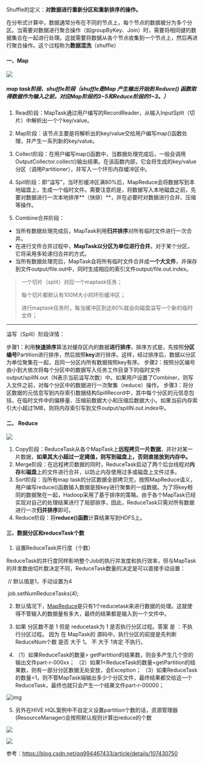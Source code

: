 Shuffle的定义：**对数据进行重新分区和重新排序的操作。**

在分布式计算中，数据通常分布在不同的节点上，每个节点的数据被分为多个分区。当需要对数据进行聚合操作（如groupByKey、Join）时，需要将相同键的数据集合在一起进行处理。这就需要将数据从各个节点收集到一个节点上，然后再进行聚合操作。这个过程称为**数据混洗**（shuffle）

#### 一、Map

<img src="https://springboot-vue-blog.oss-cn-hangzhou.aliyuncs.com/img-for-typora/image-20221212111628341.png"  />

##### map task阶段、shuffle阶段（shuffle是Map 产生输出开始到 Reduce() 函数取得数据作为输入之前，对应Map阶段的3~5和Reduce阶段的1~3。）

1. Read阶段：MapTask通过用户编写的RecordReader，从输入InputSplit（切片）中解析出一个个key/value。

2. Map阶段：该节点主要是将解析出的key/value交给用户编写map()函数处理，并产生一系列新的key/value。

3. Collect阶段：在用户编写map()函数中，当数据处理完成后，一般会调用OutputCollector.collect()输出结果。在该函数内部，它会将生成的key/value分区（调用Partitioner），并写入一个环形内存缓冲区中。

4. Spill阶段：即“溢写”，当环形缓冲区满80%后，MapReduce会将数据写到本地磁盘上，生成一个临时文件。需要注意的是，将数据写入本地磁盘之前，先要对数据进行一次本地排序**（快排）**，并在必要时对数据进行合并、压缩等操作。

5. Combine合并阶段：

* 当所有数据处理完成后，MapTask利用**归并排序**对所有临时文件进行一次合并。
 * 在进行文件合并过程中，**MapTask以分区为单位进行合并**。对于某个分区，它将采用多轮递归合并的方式。
 * 当所有数据处理完后，MapTask会将所有临时文件合并成**一个大文件**，并保存到文件output/file.out中，同时生成相应的索引文件output/file.out.index。

> 一个切片（split）对应一个maptask任务；
>
> 每个切片都默认有100M大小的环形缓冲区；
>
> 进行maptask任务时，每当缓冲区到达80%就会向磁盘溢写一个新的临时文件；

---

溢写（Spill）阶段详情：

步骤1：利用**快速排序**算法对缓存区内的数据**进行排序**，排序方式是，先按照**分区编号**Partition进行排序，然后按照**key**进行排序。这样，经过排序后，数据以分区为单位聚集在一起，且同一分区内所有数据按照key有序。
步骤2：按照分区编号由小到大依次将每个分区中的数据写入任务工作目录下的临时文件output/spillN.out（N表示当前溢写次数）中。如果用户设置了Combiner，则写入文件之前，对每个分区中的数据进行一次聚集（reduce）操作。
步骤3：将分区数据的元信息写到内存索引数据结构SpillRecord中，其中每个分区的元信息包括，在临时文件中的偏移量、压缩前数据大小和压缩后数据大小。如果当前内存索引大小超过1MB，则将内存索引写到文件output/spillN.out.index中。

#### 二、 Reduce

<img src="https://springboot-vue-blog.oss-cn-hangzhou.aliyuncs.com/img-for-typora/image-111.png"  />

1. Copy阶段：ReduceTask从各个MapTask上**远程拷贝一片数据**，并针对某一片数据，**如果其大小超过一定阈值，则写到磁盘上，否则直接放到内存中。**
2. Merge阶段：在远程拷贝数据的同时，ReduceTask启动了两个后台线程对**内存**和**磁盘**上的文件进行合并，以防止内存使用过多或磁盘上文件过多。
3. Sort阶段：当所有map task的分区数据全部拷贝完，按照MapReduce语义，用户编写reduce()函数输入数据是按key进行聚集的一组数据。为了将key相同的数据聚在一起，Hadoop采用了基于排序的策略。由于各个MapTask已经实现对自己的处理结果进行了局部排序，因此，ReduceTask只需对所有数据进行一次**归并排序**即可。
4. Reduce阶段：将**reduce()函数**计算结果写到HDFS上。

#### 三、数据分区和reduceTask个数

1. 设置ReduceTask并行度（个数）

​		ReduceTask的并行度同样影响整个Job的执行并发度和执行效率，但与MapTask的并发数由切片数决定不同，ReduceTask数量的决定是可以直接手动设置：

​		// 默认值是1，手动设置为4

​		job.setNumReduceTasks(4);

2. 默认情况下，[MapReduce](https://so.csdn.net/so/search?q=MapReduce&spm=1001.2101.3001.7020)是只有1个reducetask来进行数据的处理。这就使得不管输入的数据量有多大，最终的结果都是输入到一个文件中。

3. 如果 分区数不是 1 但是 reducetask为 1 是否执行分区过程。答案 是 ：不执行分区过程。
   因为 在 MapTask的 源码中，执行分区的前提是先判断 ReduceNum个数 是否 大于 1。 不 大于
   1肯定 不执行。

4. （1）如果ReduceTask的数量> getPartition的结果数，则会多产生几个空的输出文件part-r-000xx；
   （2）如果1<ReduceTask的数量<getPartition的结果数，则有一部分分区数据无处安放，会Exception；
   （3）如果ReduceTask的数量=1，则不管MapTask端输出多少个分区文件，最终结果都交给这一个
            ReduceTask，最终也就只会产生一个结果文件part-r-00000；

![img](https://springboot-vue-blog.oss-cn-hangzhou.aliyuncs.com/img-for-typora/20200913121430317.png)

5. 另外在HIVE HQL案例中不自定义设置partition个数的话，资源管理器(ResourceManager)会按照默认规则计算出reduce的个数

![](https://springboot-vue-blog.oss-cn-hangzhou.aliyuncs.com/img-for-typora/e6d6d6ee0b30aebb25cc862c5c211466.png)

![](https://springboot-vue-blog.oss-cn-hangzhou.aliyuncs.com/img-for-typora/bb3304d694b0bf0411d9380764a8e556.png)

参考：https://blog.csdn.net/qq994467433/article/details/107430750
